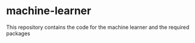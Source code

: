 # machine-learner
This repository contains the code for the machine learner and the required packages
